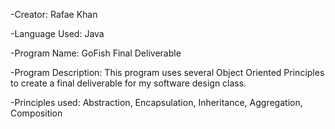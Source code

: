 -Creator: Rafae Khan

-Language Used: Java

-Program Name: GoFish Final Deliverable

-Program Description: This program uses several Object Oriented Principles to create a final deliverable for my software design class.

-Principles used: Abstraction, Encapsulation, Inheritance, Aggregation, Composition


